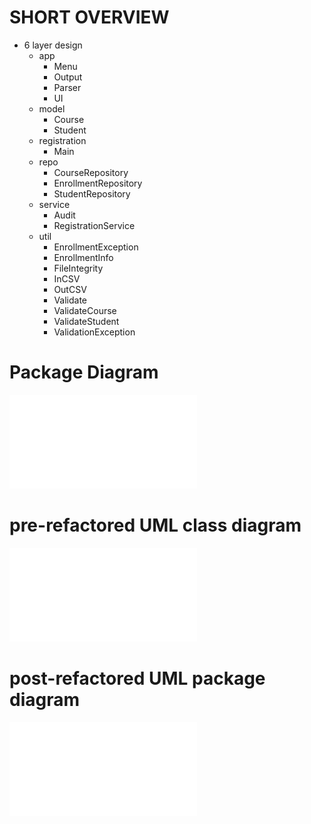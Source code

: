 # SHORT OVERVIEW
- 6 layer design
  - app
    - Menu
    - Output
    - Parser
    - UI
  - model
    - Course
    - Student
  - registration
    - Main
  - repo
    - CourseRepository
    - EnrollmentRepository
    - StudentRepository
  - service
    - Audit
    - RegistrationService
  - util
    - EnrollmentException
    - EnrollmentInfo
    - FileIntegrity
    - InCSV
    - OutCSV
    - Validate
    - ValidateCourse
    - ValidateStudent
    - ValidationException
    
# Package Diagram
![Package Diagram](images/After%20package%20diagram.pdf)

# pre-refactored UML class diagram
![pre-refactored UML class diagram](images/Before%20class%20diagram.pdf)

# post-refactored UML package diagram
![post-refactored UML class diagram](images/After%20class%20diagram.pdf)
